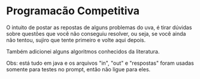 # Programacão Competitiva

O intuito de postar as repostas de alguns problemas do uva, é tirar dúvidas sobre questões que você não conseguiu resolver, ou seja, se você ainda não tentou, sujiro que tente primeiro e volte aqui depois.

Também adicionei alguns algoritmos conhecidos da literatura. 

Obs: está tudo em java e os arquivos "in", "out" e "respostas" foram usadas somente para testes no prompt, então não ligue para eles.
